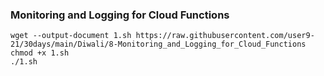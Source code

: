 ### Monitoring and Logging for Cloud Functions
```
wget --output-document 1.sh https://raw.githubusercontent.com/user9-21/30days/main/Diwali/8-Monitoring_and_Logging_for_Cloud_Functions
chmod +x 1.sh
./1.sh


```
